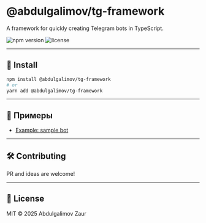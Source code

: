 # @abdulgalimov/tg-framework

A framework for quickly creating Telegram bots in TypeScript.

![npm version](https://img.shields.io/npm/v/@abdulgalimov/tg-framework)
![license](https://img.shields.io/npm/l/@abdulgalimov/tg-framework)

---

## 🚀 Install

```bash
npm install @abdulgalimov/tg-framework
# or
yarn add @abdulgalimov/tg-framework
```
---

## 📂 Примеры

- [Example: sample bot](https://github.com/abdulgalimov/tg-bot-example)

---

## 🛠️ Contributing

PR and ideas are welcome!

---

## 📄 License

MIT © 2025 Abdulgalimov Zaur
